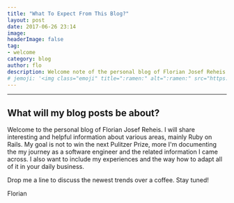 ```yaml
---
title: "What To Expect From This Blog?"
layout: post
date: 2017-06-26 23:14
image:
headerImage: false
tag:
- welcome
category: blog
author: flo
description: Welcome note of the personal blog of Florian Josef Reheis.
# jemoji: '<img class="emoji" title=":ramen:" alt=":ramen:" src="https://assets.github.com/images/icons/emoji/unicode/1f35c.png" height="20" width="20" align="absmiddle">'
---
```

---

## What will my blog posts be about?

Welcome to the personal blog of Florian Josef Reheis. I will share interesting and helpful information about various areas, mainly Ruby on Rails. My goal is not to win the next Pulitzer Prize, more I'm documenting the my journey as a software engineer and the related information I came across. I also want to include my experiences and the way how to adapt all of it in your daily business.

Drop me a line to discuss the newest trends over a coffee.
Stay tuned!

Florian
